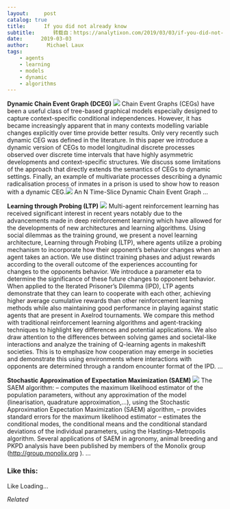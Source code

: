```yaml
---
layout:     post
catalog: true
title:      If you did not already know
subtitle:      转载自：https://analytixon.com/2019/03/03/if-you-did-not-already-know-658/
date:      2019-03-03
author:      Michael Laux
tags:
    - agents
    - learning
    - models
    - dynamic
    - algorithms
---
```


**Dynamic Chain Event Graph (DCEG)** ![](https://analytixon.files.wordpress.com/2015/01/google.png?w=529)
Chain Event Graphs (CEGs) have been a useful class of tree-based graphical models especially designed to capture context-specific conditional independences. However, it has became increasingly apparent that in many contexts modelling variable changes explicitly over time provide better results. Only very recently such dynamic CEG was defined in the literature. In this paper we introduce a dynamic version of CEGs to model longitudinal discrete processes observed over discrete time intervals that have highly asymmetric developments and context-specific structures. We discuss some limitations of the approach that directly extends the semantics of CEGs to dynamic settings. Finally, an example of multivariate processes describing a dynamic radicalisation process of inmates in a prison is used to show how to reason with a dynamic CEG.![](https://aboutdataanalytics.files.wordpress.com/2015/04/link.png?w=529)
 An N Time-Slice Dynamic Chain Event Graph … 

**Learning through Probing (LTP)** ![](https://analytixon.files.wordpress.com/2015/01/google.png?w=529)
Multi-agent reinforcement learning has received significant interest in recent years notably due to the advancements made in deep reinforcement learning which have allowed for the developments of new architectures and learning algorithms. Using social dilemmas as the training ground, we present a novel learning architecture, Learning through Probing (LTP), where agents utilize a probing mechanism to incorporate how their opponent’s behavior changes when an agent takes an action. We use distinct training phases and adjust rewards according to the overall outcome of the experiences accounting for changes to the opponents behavior. We introduce a parameter eta to determine the significance of these future changes to opponent behavior. When applied to the Iterated Prisoner’s Dilemma (IPD), LTP agents demonstrate that they can learn to cooperate with each other, achieving higher average cumulative rewards than other reinforcement learning methods while also maintaining good performance in playing against static agents that are present in Axelrod tournaments. We compare this method with traditional reinforcement learning algorithms and agent-tracking techniques to highlight key differences and potential applications. We also draw attention to the differences between solving games and societal-like interactions and analyze the training of Q-learning agents in makeshift societies. This is to emphasize how cooperation may emerge in societies and demonstrate this using environments where interactions with opponents are determined through a random encounter format of the IPD. … 

**Stochastic Approximation of Expectation Maximization (SAEM)** ![](https://analytixon.files.wordpress.com/2015/01/google.png?w=529)
The SAEM algorithm: – computes the maximum likelihood estimator of the population parameters, without any approximation of the model (linearisation, quadrature approximation,…), using the Stochastic Approximation Expectation Maximization (SAEM) algorithm, – provides standard errors for the maximum likelihood estimator – estimates the conditional modes, the conditional means and the conditional standard deviations of the individual parameters, using the Hastings-Metropolis algorithm. Several applications of SAEM in agronomy, animal breeding and PKPD analysis have been published by members of the Monolix group (http://group.monolix.org ). … 





### Like this:

Like Loading...


*Related*

